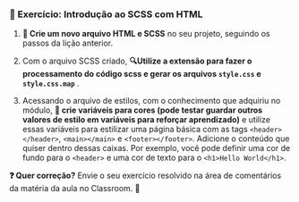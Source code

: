 ### 📝 Exercício: Introdução ao SCSS com HTML

1. **📁 Crie um novo arquivo HTML e SCSS** no seu projeto, seguindo os passos da lição anterior.

2. Com o arquivo SCSS criado, **🔍Utilize a extensão para fazer o processamento do código scss e gerar os arquivos `style.css` e `style.css.map`** .

3. Acessando o arquivo de estilos, com o conhecimento que adquiriu no módulo, **🎨 crie variáveis para cores (pode testar guardar outros valores de estilo em variáveis para reforçar aprendizado)** e utilize essas variáveis para estilizar uma página básica com as tags `<header></header>`, `<main></main>` e `<footer></footer>`. Adicione o conteúdo que quiser dentro dessas caixas. Por exemplo, você pode definir uma cor de fundo para o `<header>` e uma cor de texto para o `<h1>Hello World</h1>`.

**❓ Quer correção?** Envie o seu exercício resolvido na área de comentários da matéria da aula no Classroom. 🏫

